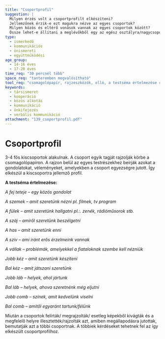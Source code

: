 ```yaml
---
title: "Csoportprofil"
suggestion: | 
  Milyen érzés volt a csoportprofilt elkészíteni? 
  Jellemzőnek érzik-e ezt magukra nézve az egyes csoportok? 
  Milyen közös és eltérő vonások vannak az egyes csoportok között? 
  Össze lehet-e állítani a meglévőkből egy az egész osztályra/nagycsoportra jellemző képet, vagy egy teljesen új profilt kell készíteni, ami a teljes közösség számára vállalható?
type:
  - ismerkedő
  - kommunikációs
  - önismereti
  - együttműködési
age_group:
  - 14-16 éves
  - 17-20 éves
time_req: "30 percnél több"
space_req: "tanteremben megvalósítható"
tool_req: "csomagolópapír, rajzeszközök, olló, a testséma értelmezése csomagolópapíron, táblán, esetleg kivetítve, képek, újságkivágások az esetleges  montázshoz"
keywords: 
  - társismeret
  - kooperáció
  - közös alkotás
  - kommunikáció
  - önkifejezés
  - verbális kommunikáció
attachment: "139_csoportprofil.pdf"
---
```


# Csoportprofil

3-4 fős kiscsoportok alakulnak. A csoport egyik tagját rajzolják körbe a csomagolópapíron. A rajzon belül az egyes testrészekhez beírják azokat a gondolatokat, véleményeket, amelyekben a csoport egyezségre jutott. Így elkészül a kiscsoportra jellemző profil.

**A testséma értelmezése:**

 _A fej teteje – egy közös gondolat_

 _A szemek – amit szeretünk nézni pl. filmek, tv program_

 _A fülek – amit szeretünk hallgatni pl.:. zenék, rádióműsorok stb._

 _A száj – amiről szeretünk beszélgetni_

 _A has – amit szeretünk enni_

 _A szív – ami iránt erős érzelmeink vannak_

 _A vállak – problémák, amelyekkel a fiataloknak szembe kell nézniük_

 _Jobb kéz – amit szeretünk készíteni_

 _Bal kéz – amit játszani szeretünk_

 _Jobb láb – helyek, ahol jártunk_

 _Bal láb – helyek, ahova szeretnénk még eljutni_

 _Jobb comb – színek, amit kedvelünk viselni_

 _Bal comb – amitől egyaránt tartunk/félünk_

Miután a csoportok felírták/ megrajzolták/ esetleg képekből kivágták és a megfelelő helyre illesztették/rajzolták azt, amiben megállapodásra jutottak, bemutatják azt a többi csoportnak. A többiek kérdéseket tehetnek fel az így elkészült csoportprofilhoz.
  
  
